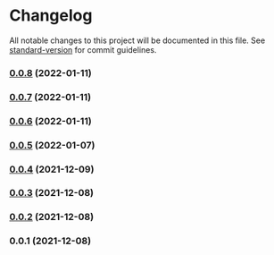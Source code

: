 # Changelog

All notable changes to this project will be documented in this file. See [standard-version](https://github.com/conventional-changelog/standard-version) for commit guidelines.

### [0.0.8](https://github.com/petehanssens/PeterHanssensWebsite/compare/v0.0.7...v0.0.8) (2022-01-11)

### [0.0.7](https://github.com/petehanssens/PeterHanssensWebsite/compare/v0.0.6...v0.0.7) (2022-01-11)

### [0.0.6](https://github.com/petehanssens/PeterHanssensWebsite/compare/v0.0.5...v0.0.6) (2022-01-11)

### [0.0.5](https://github.com/petehanssens/PeterHanssensWebsite/compare/v0.0.4...v0.0.5) (2022-01-07)

### [0.0.4](https://github.com/petehanssens/PeterHanssensWebsite/compare/v0.0.3...v0.0.4) (2021-12-09)

### [0.0.3](https://github.com/petehanssens/PeterHanssensWebsite/compare/v0.0.2...v0.0.3) (2021-12-08)

### [0.0.2](https://github.com/petehanssens/PeterHanssensWebsite/compare/v0.0.1...v0.0.2) (2021-12-08)

### 0.0.1 (2021-12-08)
